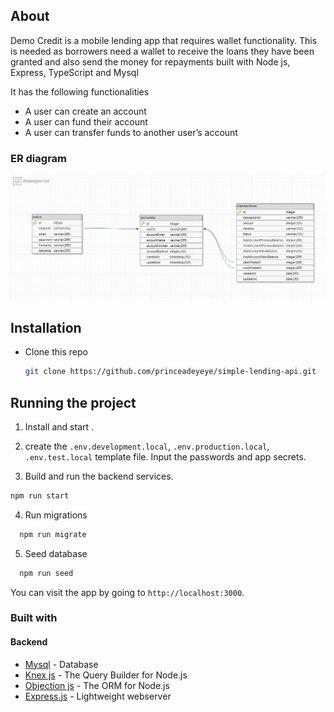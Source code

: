 ## About

Demo Credit is a mobile lending app that requires wallet functionality. This is needed as borrowers need a wallet to receive the loans they have been granted and also send the money for repayments built with Node js, Express, TypeScript and Mysql

It has the following functionalities

* A user can create an account
* A user can fund their account
* A user can transfer funds to another user’s account

### ER diagram

![](./public/er-diagram.png)

## Installation

* Clone this repo

  ```bash
  git clone https://github.com/princeadeyeye/simple-lending-api.git
  ```

## Running the project

1. Install and start .
2. create the `.env.development.local`, `.env.production.local`, `.env.test.local` template file. Input the passwords and app secrets.

3. Build and run the backend services.

```bash
npm run start
```

4. Run migrations

```bash
  npm run migrate
```

5. Seed database

```bash
  npm run seed 
```

You can visit the app by going to `http://localhost:3000`.

### Built with

#### Backend

* [Mysql](https://www.mysql.com/) - Database
* [Knex js](https://knexjs.org/) - The Query Builder for Node.js
* [Objection js](https://vincit.github.io/objection.js/) - The ORM for Node.js
* [Express.js](https://expressjs.com/) - Lightweight webserver
